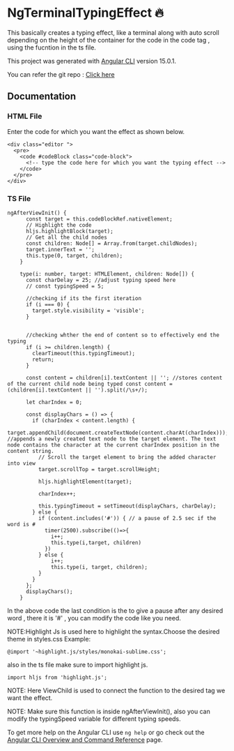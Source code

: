 # NgTerminalTypingEffect 🔥

This basically creates a typing effect, like a terminal along with auto scroll depending on the height of the container for the code in the code tag , using the fucntion in the ts file. 

This project was generated with [Angular CLI](https://github.com/angular/angular-cli) version 15.0.1.

You can refer the git repo : [Click here](https://github.com/Abhishekmohan7171/ng-terminal-typing-effect)

## Documentation

### HTML File

Enter the code for which you want the effect as shown below.

```
<div class="editor ">
  <pre>
    <code #codeBlock class="code-block">
      <!-- type the code here for which you want the typing effect -->
    </code>
  </pre>
</div>
```

### TS File

```
ngAfterViewInit() {
      const target = this.codeBlockRef.nativeElement;
      // Highlight the code
      hljs.highlightBlock(target);
      // Get all the child nodes
      const children: Node[] = Array.from(target.childNodes);
      target.innerText = '';
      this.type(0, target, children);
    }

    type(i: number, target: HTMLElement, children: Node[]) {
      const charDelay = 25; //adjust typing speed here
      // const typingSpeed = 5;

      //checking if its the first iteration
      if (i === 0) {
        target.style.visibility = 'visible';
      }


      //checking whther the end of content so to effectively end the typing
      if (i >= children.length) {
        clearTimeout(this.typingTimeout);
        return;
      }

      const content = children[i].textContent || ''; //stores content of the current child node being typed const content = (children[i].textContent || '').split(/\s+/);

      let charIndex = 0;

      const displayChars = () => {
        if (charIndex < content.length) {
          target.appendChild(document.createTextNode(content.charAt(charIndex))); //appends a newly created text node to the target element. The text node contains the character at the current charIndex position in the content string.
          // Scroll the target element to bring the added character into view
          target.scrollTop = target.scrollHeight;

          hljs.highlightElement(target);

          charIndex++;

          this.typingTimeout = setTimeout(displayChars, charDelay);
        } else {
          if (content.includes('#')) { // a pause of 2.5 sec if the word is #
            timer(2500).subscribe(()=>{
              i++;
              this.type(i,target, children)
            })
          } else {
              i++;
              this.type(i, target, children);
          }
        }
      };
      displayChars();
    }
```

In the above code the last condition is the to give a pause after any desired word , there it is '#' , you can modify the code like you need.


NOTE:Highlight Js is used here to highlight the syntax.Choose the desired theme in styles.css
Example:
```
@import '~highlight.js/styles/monokai-sublime.css';
```
also in the ts file make sure to import highlight js.
```
import hljs from 'highlight.js';
```

NOTE: Here ViewChild is used to connect the function to the desired tag we want the effect.

NOTE: Make sure this function is inside ngAfterViewInit(), also you can modify the typingSpeed variable for different typing speeds.




To get more help on the Angular CLI use `ng help` or go check out the [Angular CLI Overview and Command Reference](https://angular.io/cli) page.
